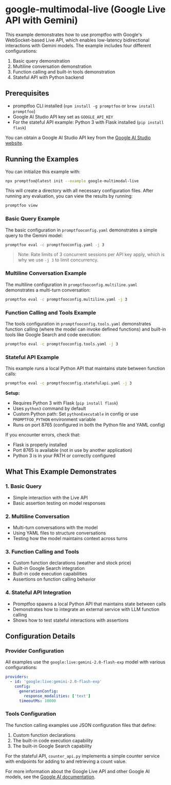 # google-multimodal-live (Google Live API with Gemini)

This example demonstrates how to use promptfoo with Google's WebSocket-based Live API, which enables low-latency bidirectional interactions with Gemini models. The example includes four different configurations:

1. Basic query demonstration
2. Multiline conversation demonstration
3. Function calling and built-in tools demonstration
4. Stateful API with Python backend

## Prerequisites

- promptfoo CLI installed (`npm install -g promptfoo` or `brew install promptfoo`)
- Google AI Studio API key set as `GOOGLE_API_KEY`
- For the stateful API example: Python 3 with Flask installed (`pip install flask`)

You can obtain a Google AI Studio API key from the [Google AI Studio website](https://ai.google.dev/).

## Running the Examples

You can initialize this example with:

```bash
npx promptfoo@latest init --example google-multimodal-live
```

This will create a directory with all necessary configuration files. After running any evaluation, you can view the results by running:

```bash
promptfoo view
```

### Basic Query Example

The basic configuration in `promptfooconfig.yaml` demonstrates a simple query to the Gemini model:

```bash
promptfoo eval -c promptfooconfig.yaml -j 3
```

> Note: Rate limits of 3 concurrent sessions per API key apply, which is why we use `-j 3` to limit concurrency.

### Multiline Conversation Example

The multiline configuration in `promptfooconfig.multiline.yaml` demonstrates a multi-turn conversation:

```bash
promptfoo eval -c promptfooconfig.multiline.yaml -j 3
```

### Function Calling and Tools Example

The tools configuration in `promptfooconfig.tools.yaml` demonstrates function calling (where the model can invoke defined functions) and built-in tools like Google Search and code execution:

```bash
promptfoo eval -c promptfooconfig.tools.yaml -j 3
```

### Stateful API Example

This example runs a local Python API that maintains state between function calls:

```bash
promptfoo eval -c promptfooconfig.statefulapi.yaml -j 3
```

**Setup:**

- Requires Python 3 with Flask (`pip install flask`)
- Uses `python3` command by default
- Custom Python path: Set `pythonExecutable` in config or use `PROMPTFOO_PYTHON` environment variable
- Runs on port 8765 (configured in both the Python file and YAML config)

If you encounter errors, check that:

- Flask is properly installed
- Port 8765 is available (not in use by another application)
- Python 3 is in your PATH or correctly configured

## What This Example Demonstrates

### 1. Basic Query

- Simple interaction with the Live API
- Basic assertion testing on model responses

### 2. Multiline Conversation

- Multi-turn conversations with the model
- Using YAML files to structure conversations
- Testing how the model maintains context across turns

### 3. Function Calling and Tools

- Custom function declarations (weather and stock price)
- Built-in Google Search integration
- Built-in code execution capabilities
- Assertions on function calling behavior

### 4. Stateful API Integration

- Promptfoo spawns a local Python API that maintains state between calls
- Demonstrates how to integrate an external service with LLM function calling
- Shows how to test stateful interactions with assertions

## Configuration Details

### Provider Configuration

All examples use the `google:live:gemini-2.0-flash-exp` model with various configurations:

```yaml
providers:
  - id: 'google:live:gemini-2.0-flash-exp'
    config:
      generationConfig:
        response_modalities: ['text']
      timeoutMs: 10000
```

### Tools Configuration

The function calling examples use JSON configuration files that define:

1. Custom function declarations
2. The built-in code execution capability
3. The built-in Google Search capability

For the stateful API, `counter_api.py` implements a simple counter service with endpoints for adding to and retrieving a count value.

For more information about the Google Live API and other Google AI models, see the [Google AI documentation](/docs/providers/google).
